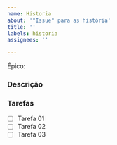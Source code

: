 ```yaml
---
name: Historia
about: '"Issue" para as história'
title: ''
labels: historia
assignees: ''

---
```


Épico: 

### Descrição

### Tarefas
- [ ] Tarefa 01
- [ ] Tarefa 02
- [ ] Tarefa 03
